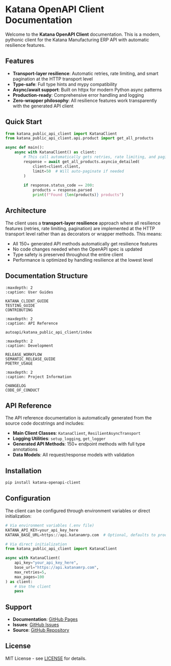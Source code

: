 # Katana OpenAPI Client Documentation

Welcome to the **Katana OpenAPI Client** documentation. This is a modern, pythonic client for the Katana Manufacturing ERP API with automatic resilience features.

## Features

- **Transport-layer resilience**: Automatic retries, rate limiting, and smart pagination at the HTTP transport level
- **Type-safe**: Full type hints and mypy compatibility
- **Async/await support**: Built on httpx for modern Python async patterns
- **Production-ready**: Comprehensive error handling and logging
- **Zero-wrapper philosophy**: All resilience features work transparently with the generated API client

## Quick Start

```python
from katana_public_api_client import KatanaClient
from katana_public_api_client.api.product import get_all_products

async def main():
    async with KatanaClient() as client:
        # This call automatically gets retries, rate limiting, and pagination
        response = await get_all_products.asyncio_detailed(
            client=client.client,
            limit=50  # Will auto-paginate if needed
        )
        
        if response.status_code == 200:
            products = response.parsed
            print(f"Found {len(products)} products")
```

## Architecture

The client uses a **transport-layer resilience** approach where all resilience features (retries, rate limiting, pagination) are implemented at the HTTP transport level rather than as decorators or wrapper methods. This means:

- All 150+ generated API methods automatically get resilience features
- No code changes needed when the OpenAPI spec is updated
- Type safety is preserved throughout the entire client
- Performance is optimized by handling resilience at the lowest level

## Documentation Structure

```{toctree}
:maxdepth: 2
:caption: User Guides

KATANA_CLIENT_GUIDE
TESTING_GUIDE
CONTRIBUTING
```

```{toctree}
:maxdepth: 2
:caption: API Reference

autoapi/katana_public_api_client/index
```

```{toctree}
:maxdepth: 2
:caption: Development

RELEASE_WORKFLOW
SEMANTIC_RELEASE_GUIDE
POETRY_USAGE
```

```{toctree}
:maxdepth: 2
:caption: Project Information

CHANGELOG
CODE_OF_CONDUCT
```

## API Reference

The API reference documentation is automatically generated from the source code docstrings and includes:

- **Main Client Classes**: `KatanaClient`, `ResilientAsyncTransport`
- **Logging Utilities**: `setup_logging`, `get_logger`
- **Generated API Methods**: 150+ endpoint methods with full type annotations
- **Data Models**: All request/response models with validation

## Installation

```bash
pip install katana-openapi-client
```

## Configuration

The client can be configured through environment variables or direct initialization:

```python
# Via environment variables (.env file)
KATANA_API_KEY=your_api_key_here
KATANA_BASE_URL=https://api.katanamrp.com  # Optional, defaults to production

# Via direct initialization
from katana_public_api_client import KatanaClient

async with KatanaClient(
    api_key="your_api_key_here",
    base_url="https://api.katanamrp.com",
    max_retries=5,
    max_pages=100
) as client:
    # Use the client
    pass
```

## Support

- **Documentation**: [GitHub Pages](https://dougborg.github.io/katana-openapi-client/)
- **Issues**: [GitHub Issues](https://github.com/dougborg/katana-openapi-client/issues)
- **Source**: [GitHub Repository](https://github.com/dougborg/katana-openapi-client)

## License

MIT License - see [LICENSE](https://github.com/dougborg/katana-openapi-client/blob/main/LICENSE) for details.